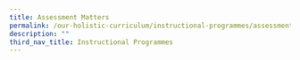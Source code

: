 ```yaml
---
title: Assessment Matters
permalink: /our-holistic-curriculum/instructional-programmes/assessment-matters
description: ""
third_nav_title: Instructional Programmes
---
```


